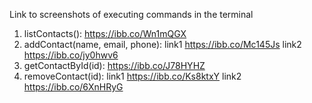 Link to screenshots of executing commands in the terminal

1. listContacts(): https://ibb.co/Wn1mQGX
2. addContact(name, email, phone): link1 https://ibb.co/Mc145Js link2 https://ibb.co/jy0hwv6
3. getContactById(id): https://ibb.co/J78HYHZ
4. removeContact(id): link1 https://ibb.co/Ks8ktxY link2 https://ibb.co/6XnHRyG
